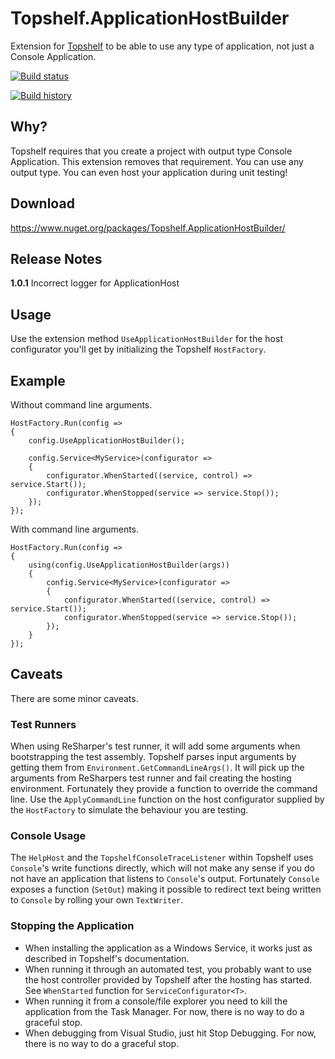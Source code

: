 # Topshelf.ApplicationHostBuilder
Extension for <a href="http://topshelf-project.com" target="_blank">Topshelf</a> to be able to use any type of application, not just a Console Application.

[![Build status](https://ci.appveyor.com/api/projects/status/awg7k2k7vw0k1qc0?svg=true)](https://ci.appveyor.com/project/Fresa/topshelf-applicationhostbuilder)

[![Build history](https://buildstats.info/appveyor/chart/Fresa/topshelf-applicationhostbuilder)](https://ci.appveyor.com/project/Fresa/topshelf-applicationhostbuilder/history)

## Why?
Topshelf requires that you create a project with output type Console Application. This extension removes that requirement. You can use any output type. You can even host your application during unit testing!

## Download
https://www.nuget.org/packages/Topshelf.ApplicationHostBuilder/

## Release Notes
**1.0.1** Incorrect logger for ApplicationHost

## Usage
Use the extension method `UseApplicationHostBuilder` for the host configurator you'll get by initializing the Topshelf `HostFactory`.

## Example
Without command line arguments.
```
HostFactory.Run(config =>
{
    config.UseApplicationHostBuilder();

    config.Service<MyService>(configurator =>
    {
        configurator.WhenStarted((service, control) => service.Start());
        configurator.WhenStopped(service => service.Stop());
    });
});
```
With command line arguments.
```
HostFactory.Run(config =>
{
    using(config.UseApplicationHostBuilder(args))
    {
        config.Service<MyService>(configurator =>
        {
            configurator.WhenStarted((service, control) => service.Start());
            configurator.WhenStopped(service => service.Stop());
        });
    }
});
```

## Caveats
There are some minor caveats.

### Test Runners
When using ReSharper's test runner, it will add some arguments when bootstrapping the test assembly. Topshelf parses input arguments by getting them from `Environment.GetCommandLineArgs()`. It will pick up the arguments from ReSharpers test runner and fail creating the hosting environment. Fortunately they provide a function to override the command line. Use the `ApplyCommandLine` function on the host configurator supplied by the `HostFactory` to simulate the behaviour you are testing.

### Console Usage
The `HelpHost` and the `TopshelfConsoleTraceListener` within Topshelf uses `Console`'s write functions directly, which will not make any sense if you do not have an application that listens to `Console`'s output. Fortunately `Console` exposes a function (`SetOut`) making it possible to redirect text being written to `Console` by rolling your own `TextWriter`.

### Stopping the Application
- When installing the application as a Windows Service, it works just as described in Topshelf's documentation.
- When running it through an automated test, you probably want to use the host controller provided by Topshelf after the hosting has started. See `WhenStarted` function for `ServiceConfigurator<T>`.
- When running it from a console/file explorer you need to kill the application from the Task Manager. For now, there is no way to do a graceful stop.
- When debugging from Visual Studio, just hit Stop Debugging. For now, there is no way to do a graceful stop.
